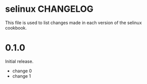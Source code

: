 # selinux CHANGELOG

This file is used to list changes made in each version of the selinux cookbook.

# 0.1.0

Initial release.

- change 0
- change 1

